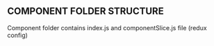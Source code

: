 ## COMPONENT FOLDER STRUCTURE

Component folder contains index.js and componentSlice.js file (redux config)
